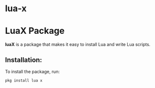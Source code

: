 # lua-x 
# LuaX Package

**luaX** is a package that makes it easy to install Lua and write Lua scripts.

## Installation:

To install the package, run:

```bash
pkg install lua x
